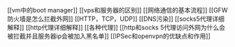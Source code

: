 [[vm中的boot manager]]
[[vps和服务器的区别]]
[[网络通信的基本流程]]
[[GFW防火墙是怎么拦截外网]]
[[HTTP，TCP，UDP]]
[[DNS污染]]
[[socks5代理详细解释]]
[[http代理详细解释]]
[[各种代理]]
[[http和socks 5代理访问外网为什么会被拦截并且服务器ip会被加入黑名单]]
[[IPSec和openvpn的优缺点和作用]]
